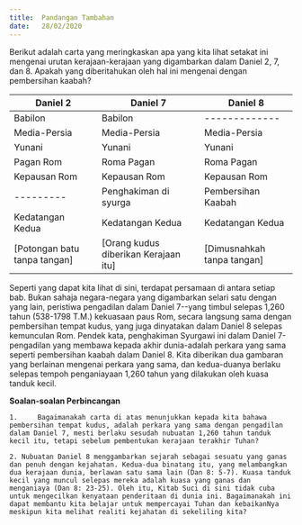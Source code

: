 ```yaml
---
title:  Pandangan Tambahan
date:   28/02/2020
---
```


Berikut adalah carta yang meringkaskan apa yang kita lihat setakat ini mengenai urutan kerajaan-kerajaan yang digambarkan dalam Daniel 2, 7, dan 8. Apakah yang diberitahukan oleh hal ini mengenai dengan pembersihan kaabah?

|Daniel 2|Daniel 7|Daniel 8|
|---|---|---|
|Babilon|Babilon|-------------|
|Media-Persia|Media-Persia|Media-Persia|
|Yunani|Yunani|Yunani|
|Pagan Rom|Roma Pagan|Roma Pagan|
|Kepausan Rom|Kepausan Rom|Kepausan Rom|
|---------|Penghakiman di syurga|Pembersihan Kaabah|
|Kedatangan Kedua|Kedatangan Kedua|Kedatangan Kedua|
|[Potongan batu tanpa tangan]|[Orang kudus diberikan Kerajaan itu]|[Dimusnahkah tanpa tangan]|

Seperti yang dapat kita lihat di sini, terdapat persamaan di antara setiap bab. Bukan sahaja negara-negara yang digambarkan selari satu dengan yang lain, peristiwa pengadilan dalam Daniel 7--yang timbul selepas 1,260 tahun (538-1798 T.M.) kekuasaan paus Rom, secara langsung sama dengan pembersihan tempat kudus, yang juga dinyatakan dalam Daniel 8 selepas kemunculan Rom. Pendek kata, penghakiman Syurgawi ini dalam Daniel 7-pengadilan yang membawa kepada akhir dunia-adalah perkara yang sama seperti pembersihan kaabah dalam Daniel 8. Kita diberikan dua gambaran yang berlainan mengenai perkara yang sama, dan kedua-duanya berlaku selepas tempoh penganiayaan 1,260 tahun yang dilakukan oleh kuasa tanduk kecil.

**Soalan-soalan Perbincangan**

`1. 	Bagaimanakah carta di atas menunjukkan kepada kita bahawa pembersihan tempat kudus, adalah perkara yang sama dengan pengadilan dalam Daniel 7, mesti berlaku sesudah nubuatan 1,260 tahun tanduk kecil itu, tetapi sebelum pembentukan kerajaan terakhir Tuhan?`

`2. Nubuatan Daniel 8 menggambarkan sejarah sebagai sesuatu yang ganas dan penuh dengan kejahatan. Kedua-dua binatang itu, yang melambangkan dua kerajaan dunia, berlawan satu sama lain (Dan 8: 5-7). Kuasa tanduk kecil yang muncul selepas mereka adalah kuasa yang ganas dan menganiaya (Dan 8: 23-25). Oleh itu, Kitab Suci di sini tidak cuba untuk mengecilkan kenyataan penderitaan di dunia ini. Bagaimanakah ini dapat membantu kita belajar untuk mempercayai Tuhan dan kebaikanNya meskipun kita melihat realiti kejahatan di sekeliling kita?`